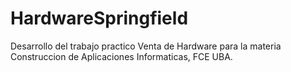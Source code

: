 # HardwareSpringfield
 
Desarrollo del trabajo practico Venta de Hardware para la materia Construccion de Aplicaciones Informaticas, FCE UBA. 
